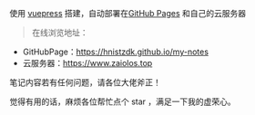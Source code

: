 使用 [vuepress](https://vuepress.vuejs.org/zh) 搭建，自动部署在[GitHub Pages](https://pages.github.com/) 和自己的云服务器



>  在线浏览地址：

- GitHubPage：<https://hnistzdk.github.io/my-notes>
- 云服务器：<https://www.zaiolos.top>

笔记内容若有任何问题，请各位大佬斧正！

觉得有用的话，麻烦各位帮忙点个 star ，满足一下我的虚荣心。

